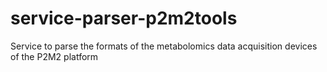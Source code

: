 # service-parser-p2m2tools
Service to parse the formats of the metabolomics data acquisition devices of the P2M2 platform
